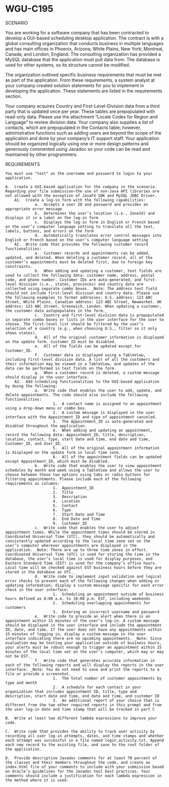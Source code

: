 # WGU-C195

SCENARIO

You are working for a software company that has been contracted to develop a GUI-based scheduling desktop application. The contract is with a global consulting organization that conducts business in multiple languages and has main offices in Phoenix, Arizona; White Plains, New York; Montreal, Canada; and London, England. The consulting organization has provided a MySQL database that the application must pull data from. The database is used for other systems, so its structure cannot be modified.

The organization outlined specific business requirements that must be met as part of the application. From these requirements, a system analyst at your company created solution statements for you to implement in developing the application. These statements are listed in the requirements section.

Your company acquires Country and First-Level-Division data from a third party that is updated once per year. These tables are prepopulated with read-only data. Please use the attachment “Locale Codes for Region and Language” to review division data. Your company also supplies a list of contacts, which are prepopulated in the Contacts table; however, administrative functions such as adding users are beyond the scope of the application and done by your company’s IT support staff. Your application should be organized logically using one or more design patterns and generously commented using Javadoc so your code can be read and maintained by other programmers.

REQUIREMENTS

    You must use "test" as the username and password to login to your application.

    A.  Create a GUI-based application for the company in the scenario. Regarding your file submission—the use of non-Java API libraries are not allowed with the exception of JavaFX SDK and MySQL JDBC Driver.
        A1.  Create a log-in form with the following capabilities:
                 a.  Accepts a user ID and password and provides an appropriate error message
                 b.  Determines the user’s location (i.e., ZoneId) and displays it in a label on the log-in form
                 c.  Displays the log-in form in English or French based on the user’s computer language setting to translate all the text, labels, buttons, and errors on the form
                 d.  Automatically translates error control messages into English or French based on the user’s computer language setting
        A2.  Write code that provides the following customer record functionalities:
                 a.  Customer records and appointments can be added, updated, and deleted. When deleting a customer record, all of the customer’s appointments must be deleted first, due to foreign key constraints.
                 b.  When adding and updating a customer, text fields are used to collect the following data: customer name, address, postal code, and phone number. Customer IDs are auto-generated, and first-level division (i.e., states, provinces) and country data are collected using separate combo boxes. _Note: The address text field should not include first-level division and country data. Please use the following examples to format addresses: U.S. address: 123 ABC Street, White Plains. Canadian address: 123 ABC Street, Newmarket. UK address: 123 ABC Street, Greenwich, London. When updating a customer, the customer data autopopulates in the form._
                 c.  Country and first-level division data is prepopulated in separate combo boxes or lists in the user interface for the user to choose. The first-level list should be filtered by the user’s selection of a country (e.g., when choosing U.S., filter so it only shows states).
                 d.  All of the original customer information is displayed on the update form. Customer_ID must be disabled.
                 e.  All of the fields can be updated except for Customer_ID.
                 f.  Customer data is displayed using a TableView, including first-level division data. A list of all the customers and their information may be viewed in a TableView, and updates of the data can be performed in text fields on the form.
                 g.  When a customer record is deleted, a custom message should display in the user interface.
        A3.  Add scheduling functionalities to the GUI-based application by doing the following: 
                 a.  Write code that enables the user to add, update, and delete appointments. The code should also include the following functionalities:
                         1.  A contact name is assigned to an appointment using a drop-down menu or combo box.
                         2.  A custom message is displayed in the user interface with the Appointment_ID and type of appointment canceled.
                         3.  The Appointment_ID is auto-generated and disabled throughout the application.
                         4.  When adding and updating an appointment, record the following data: Appointment_ID, title, description, location, contact, type, start date and time, end date and time, Customer_ID, and User_ID.
                         5.  All of the original appointment information is displayed on the update form in local time zone.
                         6.  All of the appointment fields can be updated except Appointment_ID, which must be disabled.
                 b.  Write code that enables the user to view appointment schedules by month and week using a TableView and allows the user to choose between these two options using tabs or radio buttons for filtering appointments. Please include each of the following requirements as columns:
                         1.  Appointment_ID
                         2.  Title
                         3.  Description
                         4.  Location
                         5.  Contact
                         6.  Type
                         7.  Start Date and Time
                         8.  End Date and Time
                         9.  Customer_ID
                 c.  Write code that enables the user to adjust appointment times. While the appointment times should be stored in Coordinated Universal Time (UTC), they should be automatically and consistently updated according to the local time zone set on the user’s computer wherever appointments are displayed in the application. _Note: There are up to three time zones in effect. Coordinated Universal Time (UTC) is used for storing the time in the database, the user’s local time is used for display purposes, and Eastern Standard Time (EST) is used for the company’s office hours. Local time will be checked against EST business hours before they are stored in the database as UTC._
                 d.  Write code to implement input validation and logical error checks to prevent each of the following changes when adding or updating information; display a custom message specific for each error check in the user interface:
                         1.  Scheduling an appointment outside of business hours defined as 8:00 a.m. to 10:00 p.m. EST, including weekends
                         2.  Scheduling overlapping appointments for customers
                         3.  Entering an incorrect username and password
                 e.  Write code to provide an alert when there is an appointment within 15 minutes of the user’s log-in. A custom message should be displayed in the user interface and include the appointment ID, date, and time. If the user does not have any appointments within 15 minutes of logging in, display a custom message in the user interface indicating there are no upcoming appointments. _Note: Since evaluation may be testing your application outside of business hours, your alerts must be robust enough to trigger an appointment within 15 minutes of the local time set on the user’s computer, which may or may not be EST._
                 f.  Write code that generates accurate information in each of the following reports and will display the reports in the user interface: _Note: You do not need to save and print the reports to a file or provide a screenshot._
                         1.  The total number of customer appointments by type and month
                         2.  A schedule for each contact in your organization that includes appointment ID, title, type and description, start date and time, end date and time, and customer ID
                         3.  An additional report of your choice that is different from the two other required reports in this prompt and from the user log-in date and time stamp that will be tracked in part C

    B.  Write at least two different lambda expressions to improve your code.

    C.  Write code that provides the ability to track user activity by recording all user log-in attempts, dates, and time stamps and whether each attempt was successful in a file named login_activity.txt. Append each new record to the existing file, and save to the root folder of the application.

    D.  Provide descriptive Javadoc comments for at least 70 percent of the classes and their members throughout the code, and create an index.html file of your comments to include with your submission based on Oracle’s guidelines for the Javadoc tool best practices. Your comments should include a justification for each lambda expression in the method where it is used.

